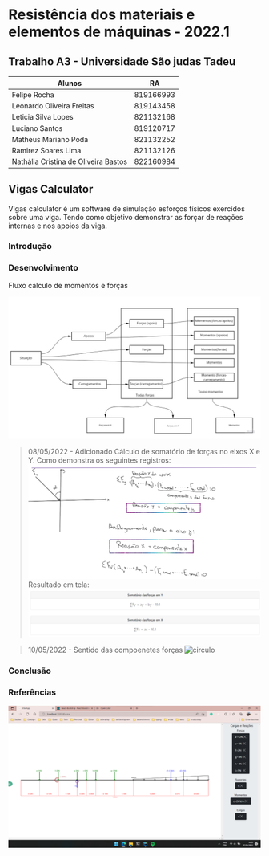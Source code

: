 # Resistência dos materiais e elementos de máquinas - 2022.1

## Trabalho A3 - Universidade São judas Tadeu

| Alunos                               | RA        |
| ------------------------------------ | --------- |
| Felipe Rocha                         | 819166993 |
| Leonardo Oliveira Freitas            | 819143458 |
| Leticia Silva Lopes                  | 821132168 |
| Luciano Santos                       | 819120717 |
| Matheus Mariano Poda                 | 821132252 |
| Ramirez Soares Lima                  | 821132126 |
| Nathália Cristina de Oliveira Bastos | 822160984 |

## Vigas Calculator

Vigas calculator é um software de simulação esforços físicos exercídos sobre uma viga. Tendo como objetivo
demonstrar as forçar de reações internas e nos apoios da viga.

### Introdução

### Desenvolvimento

Fluxo calculo de momentos e forças

![teste](./file/fluxo-calculo.jpg)

> 08/05/2022 - Adicionado Cálculo de somatório de forças no eixos X e Y.
> Como demonstra os seguintes registros:
> ![calculo-em-maos](./file/calculo-somatorio-de-forcas.png)
> Resultado em tela:
> ![calculo-em-maos](./file/calculo-somatorio-de-forcas-resultado.png)

> 10/05/2022 - Sentido das compoenetes forças
> ![circulo](./file/sentido-forças.png)

### Conclusão

### Referências

![demonstracao](./file/vigas-calculator.png)
